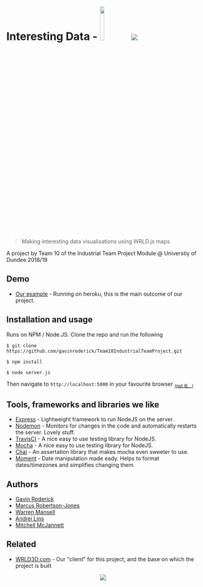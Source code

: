 # Interesting Data - <img src="https://tinyurl.com/WRLD3D-png" style="width:15%;">  <img src="https://tinyurl.com/ITPT10Build">
> Making interesting data visualisations using WRLD.js maps 

A project by Team 10 of the Industrial Team Project Module @ Universtiy of Dundee 2018/19

## Demo 
- [Our example](https://team10-itp.herokuapp.com/map) - Running on heroku, this is the main outcome of our project. 

## Installation and usage
Runs on NPM / Node.JS. Clone the repo and run the following

	$ git clone https://github.com/gavinroderick/Team10IndustrialTeamProject.git
    
    $ npm install
    
    $ node server.js

Then navigate to `http://localhost:5000` in your favourite browser <sub>[(not IE...)](
breakupwithie8.com/)</sub>

## Tools, frameworks and libraries we like

- [Express](https://expressjs.com) - Lightweight framework to run NodeJS on the server.  
- [Nodemon](https://nodemon.io/) - Monitors for changes in the code and automatically restarts the server. Lovely stuff.
- [TravisCI](https://travis-ci.org) - A nice easy to use testing library for NodeJS.
- [Mocha](https://mochajs.org) - A nice easy to use testing library for NodeJS.
- [Chai](https://github.com/chaijs) - An assertation library that makes mocha even sweeter to use.
- [Moment](https://momentjs.org) - Date manipulation made eady. Helps to format dates/timezones and simplifies changing them.

## Authors

- [Gavin Roderick](https://github.com/gavinroderick)
- [Marcus Robertson-Jones](https://github.com/marcusrj)
- [Warren Mansell](https://github.com/wmansell)
- [Andrei Lins](https://github.com/andreilins)
- [Mitchell McJannett](https://github.com/mmcjannett)

## Related

- [WRLD3D.com](https://wrld3d.com) - Our "client" for this project, and the base on which the project is built

<p align="center">
  <img src="https://i.imgur.com/Vqs2KMs.png"/>
</p>
